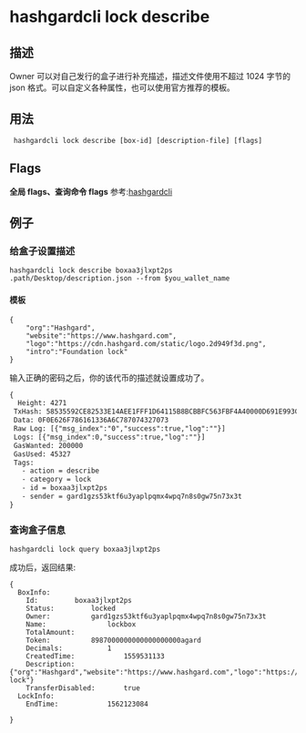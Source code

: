 # hashgardcli lock describe

## 描述
Owner 可以对自己发行的盒子进行补充描述，描述文件使用不超过 1024 字节的 json 格式。可以自定义各种属性，也可以使用官方推荐的模板。
## 用法
```shell
 hashgardcli lock describe [box-id] [description-file] [flags]
```
## Flags

**全局 flags、查询命令 flags** 参考:[hashgardcli](../README.md)

## 例子
### 给盒子设置描述
```shell
hashgardcli lock describe boxaa3jlxpt2ps .path/Desktop/description.json --from $you_wallet_name
```
#### 模板
```shell
{
    "org":"Hashgard",
    "website":"https://www.hashgard.com",
    "logo":"https://cdn.hashgard.com/static/logo.2d949f3d.png",
    "intro":"Foundation lock"
}
```
输入正确的密码之后，你的该代币的描述就设置成功了。
```txt
{
  Height: 4271
 TxHash: 58535592CE82533E14AEE1FFF1D64115B8BCBBFC563FBF4A40000D691E993CCE
 Data: 0F0E626F786161336A6C787074327073
 Raw Log: [{"msg_index":"0","success":true,"log":""}]
 Logs: [{"msg_index":0,"success":true,"log":""}]
 GasWanted: 200000
 GasUsed: 45327
 Tags:
   - action = describe
   - category = lock
   - id = boxaa3jlxpt2ps
   - sender = gard1gzs53ktf6u3yaplpqmx4wpq7n8s0gw75n73x3t
}
```
### 查询盒子信息
```shell
hashgardcli lock query boxaa3jlxpt2ps
```
成功后，返回结果:
```shell
{
  BoxInfo:
    Id:			boxaa3jlxpt2ps
    Status:			locked
    Owner:			gard1gzs53ktf6u3yaplpqmx4wpq7n8s0gw75n73x3t
    Name:				lockbox
    TotalAmount:
    Token:			8987000000000000000000agard
    Decimals:			1
    CreatedTime:			1559531133
    Description:			{"org":"Hashgard","website":"https://www.hashgard.com","logo":"https://cdn.hashgard.com/static/logo.2d949f3d.png","intro":"Foundation lock"}
    TransferDisabled:		true
  LockInfo:
    EndTime:			1562123084

}
```
